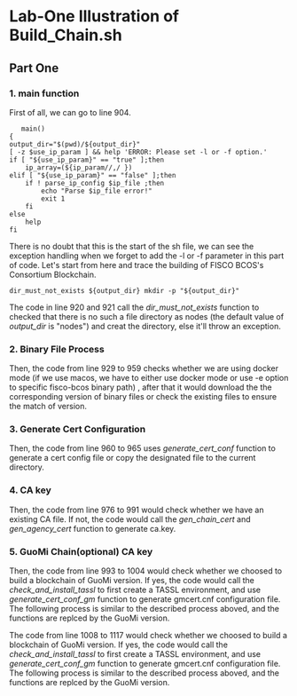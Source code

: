 # Lab-One Illustration of Build_Chain.sh 

## Part One 
### 1. main function
First of all, we can go to line 904.

```
   main()
{
output_dir="$(pwd)/${output_dir}"
[ -z $use_ip_param ] && help 'ERROR: Please set -l or -f option.'
if [ "${use_ip_param}" == "true" ];then
    ip_array=(${ip_param//,/ })
elif [ "${use_ip_param}" == "false" ];then
    if ! parse_ip_config $ip_file ;then 
        echo "Parse $ip_file error!"
        exit 1
    fi
else 
    help 
fi
```
There is no doubt that this is the start of the sh file, we can see the exception handling when we forget to add the -l or -f parameter in this part of code. Let's start from here and trace the building of FISCO BCOS's Consortium Blockchain.

`dir_must_not_exists ${output_dir}
mkdir -p "${output_dir}"`

The code in line 920 and 921 call the *dir\_must\_not\_exists* function to checked that there is no such a file directory as nodes (the default value of *output_dir* is "nodes") and creat the directory, else it'll throw an exception.

### 2. Binary File Process
Then, the code from line 929 to 959 checks whether we are using docker mode (if we use macos, we have to either use docker mode or use -e option to specific fisco-bcos binary path) , after that it would download the the corresponding version of binary files or check the existing files to ensure the match of version.

### 3. Generate Cert Configuration 
Then, the code from line 960 to 965 uses *generate\_cert_conf* function to generate a cert config file or copy the designated file to the current directory.

### 4. CA key 
Then, the code from line 976 to 991 would check whether we have an existing CA file. If not, the code would call the *gen_chain_cert* and *gen_agency_cert* function to generate ca.key.

### 5. GuoMi Chain(optional) CA key
Then, the code from line 993 to 1004 would check whether we choosed to build a blockchain of GuoMi version. If yes, the code would call the *check_and_install_tassl* to first create a TASSL environment, and use *generate_cert_conf_gm* function to generate gmcert.cnf configuration file. The following process is similar to the described process aboved, and the functions are replced by the GuoMi version.


The code from line 1008 to 1117 would check whether we choosed to build a blockchain of GuoMi version. If yes, the code would call the *check_and_install_tassl* to first create a TASSL environment, and use *generate_cert_conf_gm* function to generate gmcert.cnf configuration file. The following process is similar to the described process aboved, and the functions are replced by the GuoMi version.











